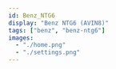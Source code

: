 ```yaml
---
id: Benz_NTG6
display: "Benz NTG6 (AVIN8)"
tags: ["benz", "benz-ntg6"]
images:
  - "./home.png"
  - "./settings.png"
---
```

